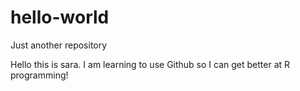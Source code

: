 # hello-world
Just another repository

Hello this is sara. I am learning to use Github so I can get better at R programming! 
